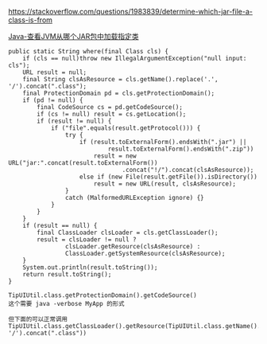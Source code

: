 https://stackoverflow.com/questions/1983839/determine-which-jar-file-a-class-is-from

[Java-查看JVM从哪个JAR包中加载指定类](https://blog.csdn.net/yangshangwei/article/details/74531939)

    public static String where(final Class cls) {
        if (cls == null)throw new IllegalArgumentException("null input: cls");
        URL result = null;
        final String clsAsResource = cls.getName().replace('.', '/').concat(".class");
        final ProtectionDomain pd = cls.getProtectionDomain();
        if (pd != null) {
            final CodeSource cs = pd.getCodeSource();
            if (cs != null) result = cs.getLocation();
            if (result != null) {
                if ("file".equals(result.getProtocol())) {
                    try {
                        if (result.toExternalForm().endsWith(".jar") ||
                                result.toExternalForm().endsWith(".zip"))
                            result = new URL("jar:".concat(result.toExternalForm())
                                    .concat("!/").concat(clsAsResource));
                        else if (new File(result.getFile()).isDirectory())
                            result = new URL(result, clsAsResource);
                    }
                    catch (MalformedURLException ignore) {}
                }
            }
        }
        if (result == null) {
            final ClassLoader clsLoader = cls.getClassLoader();
            result = clsLoader != null ?
                    clsLoader.getResource(clsAsResource) :
                    ClassLoader.getSystemResource(clsAsResource);
        }
        System.out.println(result.toString());
        return result.toString();
    }

    TipUIUtil.class.getProtectionDomain().getCodeSource()
    这个需要 java -verbose MyApp 的形式
    
    但下面的可以正常调用
    TipUIUtil.class.getClassLoader().getResource(TipUIUtil.class.getName().replace('.', '/').concat(".class"))
    